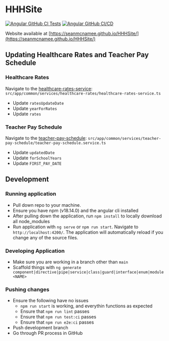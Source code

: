 # HHHSite
[![Angular GitHub CI Tests](https://github.com/seanmcnamee/HHHSite/actions/workflows/ci.yaml/badge.svg)](https://github.com/seanmcnamee/HHHSite/actions/workflows/ci.yaml)
[![Angular GitHub CI/CD](https://github.com/seanmcnamee/HHHSite/actions/workflows/cd.yaml/badge.svg)](https://github.com/seanmcnamee/HHHSite/actions/workflows/cd.yaml)

Website available at [https://seanmcnamee.github.io/HHHSite/](https://seanmcnamee.github.io/HHHSite/)


## Updating Healthcare Rates and Teacher Pay Schedule
### Healthcare Rates
Navigate to the [healthcare-rates-service](https://github.com/seanmcnamee/HHHSite/blob/main/src/app/common/services/healthcare-rates/healthcare-rates.service.ts): `src/app/common/services/healthcare-rates/healthcare-rates-service.ts`
- Update `ratesUpdateDate`
- Update `yearForRates`
- Update `rates`

### Teacher Pay Schedule
Navigate to the [teacher-pay-schedule](https://github.com/seanmcnamee/HHHSite/blob/main/src/app/common/services/teacher-pay-schedule/teacher-pay-schedule.service.ts): `src/app/common/services/teacher-pay-schedule/teacher-pay-schedule.service.ts`
- Update `updatedDate`
- Update `forSchoolYears`
- Update `FIRST_PAY_DATE`


## Development

### Running application
- Pull down repo to your machine.
- Ensure you have npm (v18.14.0) and the angular cli installed
- After pulling down the application, run `npm install` to locally download all node_modules
- Run application with `ng serve` or `npm run start`. Navigate to `http://localhost:4200/`. The application will automatically reload if you change any of the source files.

### Developing Application

- Make sure you are working in a branch other than `main`
- Scaffold things with `ng generate component|directive|pipe|service|class|guard|interface|enum|module <NAME>`

### Pushing changes

- Ensure the following have no issues
   - `npm run start` is working, and everythin functions as expected
   - Ensure that `npm run lint` passes
   - Ensure that `npm run test:ci` passes
   - Ensure that `npm run e2e:ci` passes
- Push development branch
- Go through PR process in GitHub
